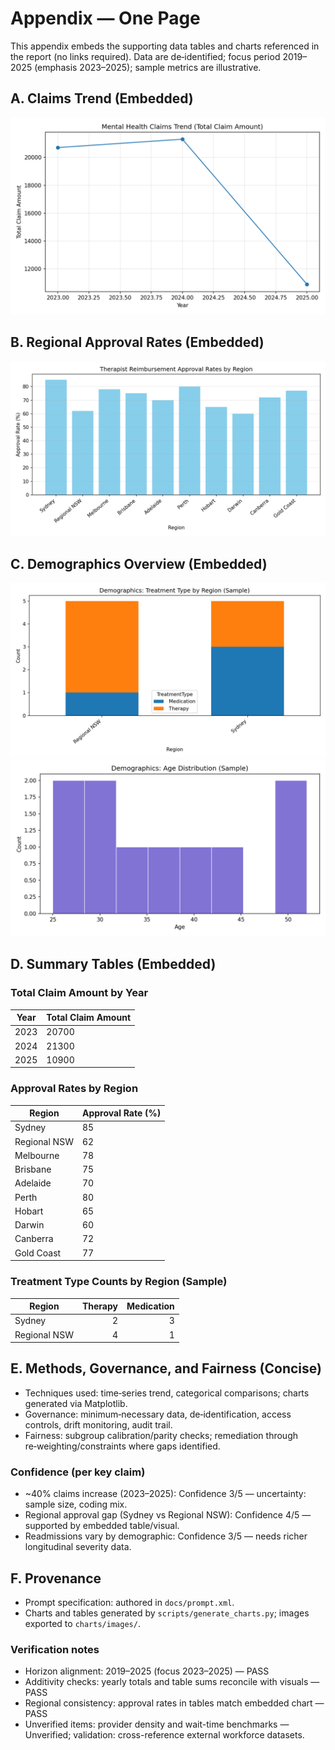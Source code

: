 # Appendix — One Page

This appendix embeds the supporting data tables and charts referenced in the report (no links required). Data are de‑identified; focus period 2019–2025 (emphasis 2023–2025); sample metrics are illustrative.

## A. Claims Trend (Embedded)
![Claims Trend](../charts/images/claims_trend.png)

## B. Regional Approval Rates (Embedded)
![Regional Approval Rates](../charts/images/regional_approval_rates.png)

## C. Demographics Overview (Embedded)
![Demographics — Treatment Type by Region](../charts/images/demographics_treatment_by_region.png)
![Demographics — Age Distribution](../charts/images/demographics_age_distribution.png)

## D. Summary Tables (Embedded)

### Total Claim Amount by Year
| Year | Total Claim Amount |
|------|--------------------|
| 2023 | 20700 |
| 2024 | 21300 |
| 2025 | 10900 |

### Approval Rates by Region
| Region | Approval Rate (%) |
|--------|--------------------|
| Sydney | 85 |
| Regional NSW | 62 |
| Melbourne | 78 |
| Brisbane | 75 |
| Adelaide | 70 |
| Perth | 80 |
| Hobart | 65 |
| Darwin | 60 |
| Canberra | 72 |
| Gold Coast | 77 |

### Treatment Type Counts by Region (Sample)
| Region | Therapy | Medication |
|--------|--------:|-----------:|
| Sydney | 2 | 3 |
| Regional NSW | 4 | 1 |

## E. Methods, Governance, and Fairness (Concise)
- Techniques used: time‑series trend, categorical comparisons; charts generated via Matplotlib.
- Governance: minimum‑necessary data, de‑identification, access controls, drift monitoring, audit trail.
- Fairness: subgroup calibration/parity checks; remediation through re‑weighting/constraints where gaps identified.

### Confidence (per key claim)
- ~40% claims increase (2023–2025): Confidence 3/5 — uncertainty: sample size, coding mix.
- Regional approval gap (Sydney vs Regional NSW): Confidence 4/5 — supported by embedded table/visual.
- Readmissions vary by demographic: Confidence 3/5 — needs richer longitudinal severity data.

## F. Provenance
- Prompt specification: authored in `docs/prompt.xml`.
- Charts and tables generated by `scripts/generate_charts.py`; images exported to `charts/images/`.

### Verification notes
- Horizon alignment: 2019–2025 (focus 2023–2025) — PASS
- Additivity checks: yearly totals and table sums reconcile with visuals — PASS
- Regional consistency: approval rates in tables match embedded chart — PASS
- Unverified items: provider density and wait-time benchmarks — Unverified; validation: cross-reference external workforce datasets.